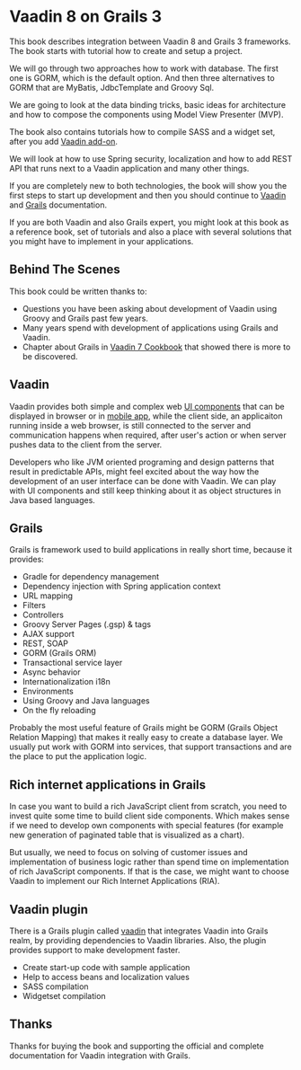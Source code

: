 # Vaadin 8 on Grails 3

This book describes integration between Vaadin 8 and Grails 3 frameworks. The book starts with tutorial how to create and setup a project.

We will go through two approaches how to work with database. The first one is GORM, which is the default option. And then three alternatives to GORM that are MyBatis, JdbcTemplate and Groovy Sql.

We are going to look at the data binding tricks, basic ideas for architecture and how to compose the components using Model View Presenter \(MVP\).

The book also contains tutorials how to compile SASS and a widget set, after you add [Vaadin add-on](https://vaadin.com/directory).

We will look at how to use Spring security, localization and how to add REST API that runs next to a Vaadin application and many other things.

If you are completely new to both technologies, the book will show you the first steps to start up development and then you should continue to [Vaadin](https://vaadin.com/learn) and [Grails](http://grails.org/doc/latest/guide/single.html) documentation.

If you are both Vaadin and also Grails expert, you might look at this book as a reference book, set of tutorials and also a place with several solutions that you might have to implement in your applications.

## Behind The Scenes

This book could be written thanks to:

* Questions you have been asking about development of Vaadin using Groovy and Grails past few years.
* Many years spend with development of applications using Grails and Vaadin.
* Chapter about Grails in [Vaadin 7 Cookbook](http://www.packtpub.com/creating-rich-internet-applications-in-vaadin-7/book) that showed there is more to be discovered.

## Vaadin

Vaadin provides both simple and complex web [UI components](http://demo.vaadin.com/sampler) that can be displayed in browser or in [mobile app](https://vaadin.com/directory#addon/vaadin-touchkit), while the client side, an applicaiton running inside a web browser, is still connected to the server and communication happens when required, after user's action or when server pushes data to the client from the server.

Developers who like JVM oriented programing and design patterns that result in predictable APIs, might feel excited about the way how the development of an user interface can be done with Vaadin. We can play with UI components and still keep thinking about it as object structures in Java based languages.

## Grails

Grails is framework used to build applications in really short time, because it provides:

* Gradle for dependency management
* Dependency injection with Spring application context
* URL mapping
* Filters
* Controllers
* Groovy Server Pages \(.gsp\) & tags
* AJAX support
* REST, SOAP
* GORM \(Grails ORM\)
* Transactional service layer
* Async behavior
* Internationalization i18n
* Environments
* Using Groovy and Java languages
* On the fly reloading

Probably the most useful feature of Grails might be GORM \(Grails Object Relation Mapping\) that makes it really easy to create a database layer. We usually put work with GORM into services, that support transactions and are the place to put the application logic.

## Rich internet applications in Grails

In case you want to build a rich JavaScript client from scratch, you need to invest quite some time to build client side components. Which makes sense if we need to develop own components with special features \(for example new generation of paginated table that is visualized as a chart\).

But usually, we need to focus on solving of customer issues and implementation of  business logic rather than spend time on implementation of rich JavaScript components. If that is the case, we might want to choose Vaadin to implement our Rich Internet Applications \(RIA\).

## Vaadin plugin

There is a Grails plugin called [vaadin](http:vaadinongrails.com) that integrates Vaadin into Grails realm, by providing dependencies to Vaadin libraries. Also, the plugin provides support to make development faster.

* Create start-up code with sample application
* Help to access beans and localization values
* SASS compilation
* Widgetset compilation

## Thanks

Thanks for buying the book and supporting the official and complete documentation for Vaadin integration with Grails.

